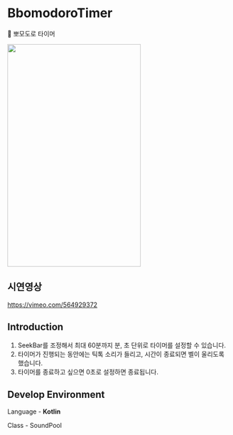 # BbomodoroTimer
🍅 뽀모도로 타이머

<img src="https://user-images.githubusercontent.com/37764504/122634499-7d35d680-d119-11eb-90f0-45a77c6dd55c.png" width="300" height="500">

## 시연영상

https://vimeo.com/564929372


## Introduction

1) SeekBar를 조정해서 최대 60분까지 분, 초 단위로 타이머를 설정할 수 있습니다.
2) 타이머가 진행되는 동안에는 틱톡 소리가 들리고, 시간이 종료되면 벨이 울리도록 했습니다.
3) 타이머를 종료하고 싶으면 0초로 설정하면 종료됩니다.

## Develop Environment
Language - **Kotlin**

Class - SoundPool
